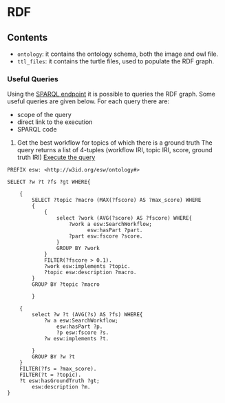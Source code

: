 # RDF


## Contents 
- `ontology`: it contains the ontology schema, both the image and owl file.
- `ttl_files`: it contains the turtle files, used to populate the RDF graph.


### Useful Queries

Using the [SPARQL endpoint](http://w3id.org/esw/sparql) it is possible to queries the RDF graph.
Some useful queries are given below. For each query there are:
- scope of the query
- direct link to the execution
- SPARQL code

1. Get the best workflow for topics of which there is a ground truth
The query returns a list of 4-tuples (workflow IRI, topic IRI, score, ground truth IRI)
[Execute the query](http://grace.dei.unipd.it/sparql/?default-graph-uri=&query=PREFIX+esw%3A+%3Chttp%3A%2F%2Fw3id.org%2Fesw%2Fontology%23%3E%0D%0A%0D%0ASELECT+%3Fw+%3Ft+%3Ffs+%3Fgt+WHERE%7B%0D%0A++++%0D%0A++++%7B%0D%0A++++++++SELECT+%3Ftopic+%3Fmacro+%28MAX%28%3Ffscore%29+AS+%3Fmax_score%29+WHERE%0D%0A++++++++%7B%0D%0A++++++++++++%7B%0D%0A++++++++++++++++select+%3Fwork+%28AVG%28%3Fscore%29+AS+%3Ffscore%29+WHERE%7B%0D%0A++++++++++++++++++++%3Fwork+a+esw%3ASearchWorkflow%3B%0D%0A++++++++++++++++++++++++++esw%3AhasPart+%3Fpart.%0D%0A++++++++++++++++++++%3Fpart+esw%3Afscore+%3Fscore.%0D%0A++++++++++++++++%7D%0D%0A++++++++++++++++GROUP+BY+%3Fwork+%0D%0A++++++++++++%7D%0D%0A++++++++++++FILTER%28%3Ffscore+%3E+0.1%29.%0D%0A++++++++++++%3Fwork+esw%3Aimplements+%3Ftopic.%0D%0A++++++++++++%3Ftopic+esw%3Adescription+%3Fmacro.%0D%0A++++++++%7D%0D%0A++++++++GROUP+BY+%3Ftopic+%3Fmacro%0D%0A%0D%0A++++++++%7D%0D%0A++++%0D%0A++++%7B%0D%0A++++++++select+%3Fw+%3Ft+%28AVG%28%3Fs%29+AS+%3Ffs%29+WHERE%7B%0D%0A++++++++++++%3Fw+a+esw%3ASearchWorkflow%3B%0D%0A++++++++++++++++esw%3AhasPart+%3Fp.%0D%0A++++++++++++++++%3Fp+esw%3Afscore+%3Fs.%0D%0A++++++++++++%3Fw+esw%3Aimplements+%3Ft.%0D%0A++++++++++++%0D%0A++++++++%7D%0D%0A++++++++GROUP+BY+%3Fw+%3Ft+%0D%0A++++%7D%0D%0A++++FILTER%28%3Ffs+%3D+%3Fmax_score%29.%0D%0A++++FILTER%28%3Ft+%3D+%3Ftopic%29.%0D%0A++++%3Ft+esw%3AhasGroundTruth+%3Fgt%3B%0D%0A++++++++esw%3Adescription+%3Fm.%0D%0A%7D&format=text%2Fhtml&timeout=0&signal_void=on)
```SPARQL
PREFIX esw: <http://w3id.org/esw/ontology#>

SELECT ?w ?t ?fs ?gt WHERE{
    
    {
        SELECT ?topic ?macro (MAX(?fscore) AS ?max_score) WHERE
        {
            {
                select ?work (AVG(?score) AS ?fscore) WHERE{
                    ?work a esw:SearchWorkflow;
                          esw:hasPart ?part.
                    ?part esw:fscore ?score.
                }
                GROUP BY ?work 
            }
            FILTER(?fscore > 0.1).
            ?work esw:implements ?topic.
            ?topic esw:description ?macro.
        }
        GROUP BY ?topic ?macro

        }
    
    {
        select ?w ?t (AVG(?s) AS ?fs) WHERE{
            ?w a esw:SearchWorkflow;
                esw:hasPart ?p.
                ?p esw:fscore ?s.
            ?w esw:implements ?t.
            
        }
        GROUP BY ?w ?t 
    }
    FILTER(?fs = ?max_score).
    FILTER(?t = ?topic).
    ?t esw:hasGroundTruth ?gt;
        esw:description ?m.
}
```
